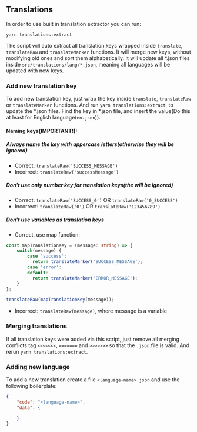 ## Translations

In order to use built in translation extractor you can run:
```
yarn translations:extract
```

The script will auto extract all translation keys wrapped inside `translate`, `translateRaw` and `translateMarker` functions.
It will merge new keys, without modifying old ones and sort them alphabetically.
It will update all *.json files inside `src/translations/lang/*.json`, meaning all languages will be updated with new keys.

### Add new translation key
To add new translation key, just wrap the key inside `translate`, `translateRaw` or `translateMarker` functions.
And run `yarn translations:extract`, to update the *.json files. Find the key in *.json file,
and insert the value(Do this at least for English language(`en.json`)).

#### Naming keys(IMPORTANT!):
##### Always name the key with uppercase letters(otherwise they will be ignored)
- Correct: `translateRaw('SUCCESS_MESSAGE')`
- Incorrect: `translateRaw('successMessage')`
##### Don't use only number key for translation keys(the will be ignored)
- Correct: `translateRaw('SUCCESS_0')` OR `translateRaw('0_SUCCESS')`
- Incorrect: `translateRaw('0')` OR `translateRaw('123456789')`
##### Don't use variables as translation keys
- Correct, use map function:
```typescript
const mapTranslationKey = (message: string) => {
    switch(message) {
        case 'success':
          return translateMarker('SUCCESS_MESSAGE');
        case 'error':
        default:
          return translateMarker('ERROR_MESSAGE');
    }
};

translateRaw(mapTranslationKey(message));
```
- Incorrect: `translateRaw(message)`, where message is a variable

### Merging translations
If all translation keys were added via this script, just remove all merging conflicts tag `<<<<<<<`,
`=======` and `>>>>>>>` so that the `.json` file is valid. And rerun `yarn translations:extract`.

### Adding new language

To add a new translation create a file `<language-name>.json` and use the following boilerplate:
```json
{
	"code": "<language-name>",
	"data": {

	}
}
```
